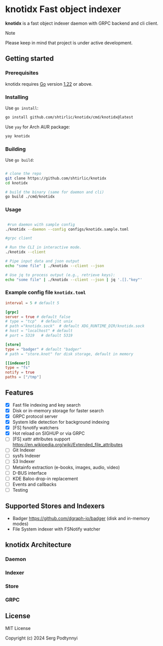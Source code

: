 # knotidx Fast object indexer

__knotidx__ is a fast object indexer daemon with GRPC backend and cli client.

> [!NOTE]
> Please keep in mind that project is under active development.

## Getting started

### Prerequisites

knotidx requires [Go](https://go.dev/) version [1.22](https://go.dev/doc/devel/release#go1.22.0) or above.

### Installing

Use `go install`:

```sh
go install github.com/shtirlic/knotidx/cmd/knotidx@latest
```

Use `yay` for Arch AUR package:

```sh
yay knotidx

```

### Building

Use `go build`:

```sh

# clone the repo
git clone https://github.com/shtirlic/knotidx
cd knotidx

# build the binary (same for daemon and cli)
go build ./cmd/knotidx
```

### Usage

```sh

 #run daemon with sample config
./knotidx --daemon --config configs/knotidx.sample.toml

#grpc client

# Run the CLI in interactive mode.
./knotidx --client

# Pipe input data and json output
echo "some file" | ./knotidx --client --json

# Use jq to process output (e.g., retrieve keys):
echo "some file" | ./knotidx --client --json | jq '.[]."key"'
```

### Example config file `knotidx.toml`

```toml
interval = 5 # default 5

[grpc]
server = true # default false
# type = "tcp"  # default unix
# path ="knotidx.sock"  # default XDG_RUNTIME_DIR/knotidx.sock
# host = "localhost" # default
# port = 5319   # default 5319

[store]
type = "badger" # default "badger"
# path = "store.knot" for disk storage, default in memory

[[indexer]]
type = "fs"
notify = true
paths = ["/tmp"]
```

## Features

- [x] Fast file indexing and key search
- [x] Disk or in-memory storage for faster search
- [x] GRPC protocol server
- [x] System Idle detection for background indexing
- [x] [FS] fsnotify watchers
- [x] Hot reload on SIGHUP or via GRPC
- [ ] [FS] xattr attributes support https://en.wikipedia.org/wiki/Extended_file_attributes
- [ ] Git Indexer
- [ ] sysfs Indexer
- [ ] S3 Indexer
- [ ] Metainfo extraction (e-books, images, audio, video)
- [ ] D-BUS interface
- [ ] KDE Baloo drop-in replacement
- [ ] Events and callbacks
- [ ] Testing

## Supported Stores and Indexers

- Badger https://github.com/dgraph-io/badger (disk and in-memory modes)
- File System indexer with FSNotify watcher


## knotidx Architecture

### Daemon

### Indexer

### Store

### GRPC


## License

MIT License

Copyright (c) 2024 Serg Podtynnyi

